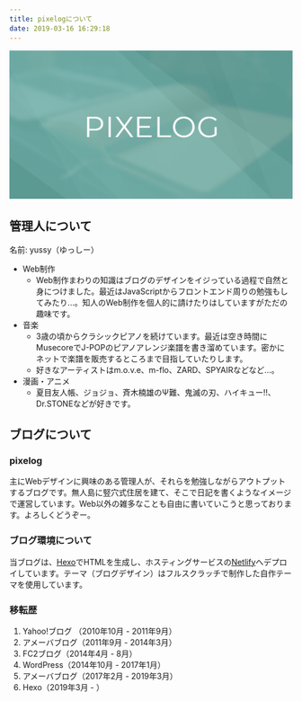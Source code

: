 ```yaml
---
title: pixelogについて
date: 2019-03-16 16:29:18
---
```


![pixelog](/img/pixelog.png)

## 管理人について

名前: yussy（ゆっしー）  


- Web制作
  - Web制作まわりの知識はブログのデザインをイジっている過程で自然と身につけました。最近はJavaScriptからフロントエンド周りの勉強もしてみたり...。知人のWeb制作を個人的に請けたりはしていますがただの趣味です。
- 音楽
  - 3歳の頃からクラシックピアノを続けています。最近は空き時間にMusecoreでJ-POPのピアノアレンジ楽譜を書き溜めています。密かにネットで楽譜を販売するところまで目指していたりします。
  - 好きなアーティストはm.o.v.e、m-flo、ZARD、SPYAIRなどなど...。
- 漫画・アニメ
  - 夏目友人帳、ジョジョ、斉木楠雄のΨ難、鬼滅の刃、ハイキュー!!、Dr.STONEなどが好きです。


## ブログについて

### pixelog

主にWebデザインに興味のある管理人が、それらを勉強しながらアウトプットするブログです。無人島に竪穴式住居を建て、そこで日記を書くようなイメージで運営しています。Web以外の雑多なことも自由に書いていこうと思っております。よろしくどうぞー。


### ブログ環境について

当ブログは、[Hexo](https://hexo.io/)でHTMLを生成し、ホスティングサービスの[Netlify](https://www.netlify.com/)へデプロイしています。テーマ（ブログデザイン）はフルスクラッチで制作した自作テーマを使用しています。

### 移転歴

1. Yahoo!ブログ （2010年10月 - 2011年9月）
2. アメーバブログ（2011年9月 - 2014年3月）
3. FC2ブログ（2014年4月 - 8月）
4. WordPress（2014年10月 - 2017年1月）
5. アメーバブログ（2017年2月 - 2019年3月）
6. Hexo（2019年3月 - ）
